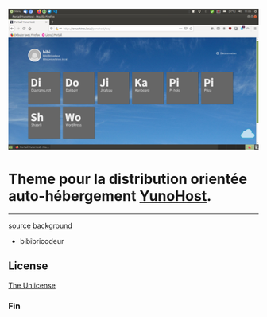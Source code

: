 ![](logo.png)

Theme pour la distribution orientée auto-hébergement [YunoHost](https://yunohost.org/#/).
=======================================

* * *

[source background](http://absfreepic.com/free-photos/download/blue-sky-1920x1272_13216.html)

* bibibricodeur

## License

[The Unlicense](https://choosealicense.com/licenses/unlicense/)

### Fin
